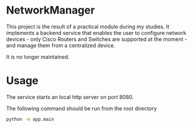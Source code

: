 # NetworkManager

This project is the result of a practical module during my studies. It implements a backend service that enables the user to configure network devices - only Cisco Routers and Switches are supported at the moment - and manage them from a centralized device.

It is no longer maintained.

# Usage

The service starts an local http server on port 8080.

The following command should be run from the root directory

```bash
python -m app.main
```


